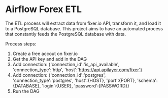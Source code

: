 # Airflow Forex ETL

The ETL process will extract data from fixer.io API, transform it, and load it to a PostgreSQL database. This project aims to have an automated process that constantly feeds the PostgreSQL database with data.

Process steps:

1. Create a free accout on fixer.io
2. Get the API key and add in the DAG
3. Add connection: {'connection_id':'is_api_available', 'connection_type':'http', 'host':'https://api.apilayer.com/fixer'}
4. Add connection: {'connection_id':'postgres', 'connection_type':'postgres', 'host':{HOST}, 'port':{PORT}, 'schema':{DATABASE}, 'login':{USER}, 'password':{PASSWORD}}
5. Run the DAG